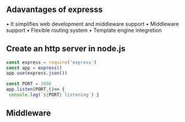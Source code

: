 ## Adavantages of expresss
• It simplifies web development and middleware support
• Middleware support
• Flexible routing system
• Template engine integretion

## Create an http server in node.js

``` Javascript
const express = require('express')
const app = express()
app.use(express.json())

const PORT = 3000
app.listen(PORT,()=> {
 console.log(`${PORT} listening`) }
 ```


 ## Middleware
